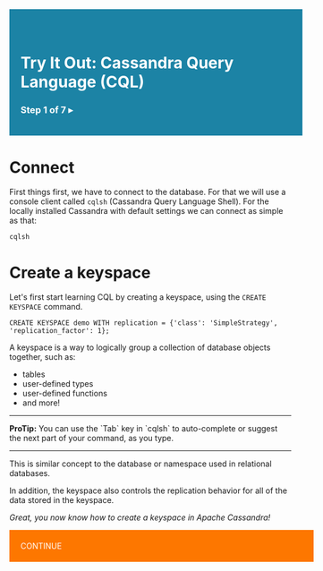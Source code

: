 <div style="width:100%; padding: 40px 0 20px 20px; background-color: rgb(28, 131, 165); color: white;">

# Try It Out: Cassandra Query Language (CQL)

### Step 1 of 7 <a style="color: white; text-decoration: none;" href="command:katapod.loadPage?%5B%7B%22step%22%3A%22step3%22%7D%5D">▸</a>

</div>

# Connect

First things first, we have to connect to the database. For that we will use a console client called `cqlsh` (Cassandra Query Language Shell). For the locally installed Cassandra with default settings we can connect as simple as that:

<a style="cursor: pointer;text-decoration: none;" href="command:katapod.sendText?%5B%7B%22command%22%3A%22cqlsh%22%7D%5D">
<pre><code>cqlsh
</code></pre></a>

# Create a keyspace

Let's first start learning CQL by creating a keyspace, using the `CREATE KEYSPACE` command.


<a style="cursor: pointer;text-decoration: none;" href="command:katapod.sendText?%5B%7B%22command%22%3A%22CREATE%20KEYSPACE%20demo%20WITH%20replication%20%3D%20%7B'class'%3A%20'SimpleStrategy'%2C%20'replication_factor'%3A%201%7D%3B%22%7D%5D">
<pre><code>CREATE KEYSPACE demo WITH replication = {'class': 'SimpleStrategy', 'replication_factor': 1};
</code></pre></a>

A keyspace is a way to logically group a collection of database objects together, such as:

* tables
* user-defined types
* user-defined functions
* and more!

<hr />
<b>ProTip:</b> You can use the `Tab` key in `cqlsh` to auto-complete or suggest the next part of your command, as you type.
<hr />

This is similar concept to the database or namespace used in relational databases.

In addition, the keyspace also controls the replication behavior for all of the data stored in the keyspace.

*Great, you now know how to create a keyspace in Apache Cassandra!*

<a style="display: block;cursor: pointer;text-decoration: none; color: white; background-color: rgb(253, 119, 0); vertical-align: middle; text-align: middle; padding: 20px; width: 100%;" href="command:katapod.loadPage?%5B%7B%22step%22%3A%22step3%22%7D%5D">CONTINUE</a> 